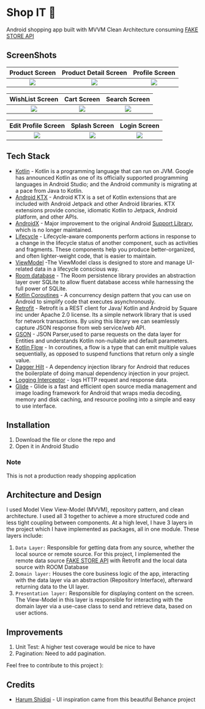 # Shop IT 🛒
Android shopping app built with MVVM Clean Architecture consuming [FAKE STORE API](https://fakestoreapi.com/)

## ScreenShots

Product Screen             | Product Detail Screen     | Profile Screen
:-------------------------:|:-------------------------:|:-------------------------:
<img src="screenshots/img.jpg"/>            |  <img src="screenshots/img_1.jpg"/>  | <img src="screenshots/img_2.jpg"/>  |

WishList Screen            | Cart Screen               | Search Screen
:-------------------------:|:-------------------------:|:-------------------------:
<img src="screenshots/img_3.jpg"/>           |  <img src="screenshots/img_4.jpg"/>              | <img src="screenshots/img_5.jpg"/>  |

Edit Profile Screen            | Splash Screen               | Login Screen
:-------------------------:|:-------------------------:|:-------------------------:
<img src="screenshots/img_6.jpg"/>           |  <img src="screenshots/img_7.jpg"/>              | <img src="screenshots/img_8.jpg"/>  |

## Tech Stack
- [Kotlin](https://developer.android.com/kotlin) - Kotlin is a programming language that can run on JVM. Google has announced Kotlin as one of its officially supported programming languages in Android Studio; and the Android community is migrating at a pace from Java to Kotlin.
- [Android KTX](https://developer.android.com/kotlin/ktx.html) - Android KTX is a set of Kotlin extensions that are included with Android Jetpack and other Android libraries. KTX extensions provide concise, idiomatic Kotlin to Jetpack, Android platform, and other APIs.
- [AndroidX](https://developer.android.com/jetpack/androidx) - Major improvement to the original Android [Support Library](https://developer.android.com/topic/libraries/support-library/index), which is no longer maintained.
- [Lifecycle](https://developer.android.com/topic/libraries/architecture/lifecycle) - Lifecycle-aware components perform actions in response to a change in the lifecycle status of another component, such as activities and fragments. These components help you produce better-organized, and often lighter-weight code, that is easier to maintain.
- [ViewModel](https://developer.android.com/topic/libraries/architecture/viewmodel) -The ViewModel class is designed to store and manage UI-related data in a lifecycle conscious way.
- [Room database](https://developer.android.com/training/data-storage/room) - The Room persistence library provides an abstraction layer over SQLite to allow fluent database access while harnessing the full power of SQLite.
- [Kotlin Coroutines](https://developer.android.com/kotlin/coroutines) - A concurrency design pattern that you can use on Android to simplify code that executes asynchronously.
- [Retrofit](https://square.github.io/retrofit) -  Retrofit is a REST client for Java/ Kotlin and Android by Square inc under Apache 2.0 license. Its a simple network library that is used for network transactions. By using this library we can seamlessly capture JSON response from web service/web API.
- [GSON](https://github.com/square/gson) - JSON Parser,used to parse requests on the data layer for Entities and understands Kotlin non-nullable and default parameters.
- [Kotlin Flow](https://developer.android.com/kotlin/flow) - In coroutines, a flow is a type that can emit multiple values sequentially, as opposed to suspend functions that return only a single value.
- [Dagger Hilt](https://developer.android.com/training/dependency-injection/hilt-android) - A dependency injection library for Android that reduces the boilerplate of doing manual dependency injection in your project.
- [Logging Interceptor](https://github.com/square/okhttp/blob/master/okhttp-logging-interceptor/README.md) -  logs HTTP request and response data.
- [Glide](https://github.com/bumptech/glide) - Glide is a fast and efficient open source media management and image loading framework for Android that wraps media decoding, memory and disk caching, and resource pooling into a simple and easy to use interface.

## Installation
1. Download the file or clone the repo and
2. Open it in Android Studio

### Note
This is not a production ready shopping application

## Architecture and Design
I used Model View View-Model (MVVM), repository pattern, and clean architecture. I used all 3 together to achieve a more structured code and less tight coupling between components. At a high level, I have 3 layers in the project which I have implemented as packages, all in one module. These layers include:
1. `Data Layer:` Responsible for getting data from any source, whether the local source or remote source. For this project, I implemented the remote data source [FAKE STORE API](https://fakestoreapi.com/) with Retrofit and the local data source with ROOM Database
2. `Domain layer:` Houses the core business logic of the app, interacting with the data layer via an abstraction (Repository Interface), afterward returning data to the UI layer.
3. `Presentation layer:` Responsible for displaying content on the screen. The View-Model in this layer is responsible for interacting with the domain layer via a use-case class to send and retrieve data, based on user actions.



## Improvements
1. Unit Test: A higher test coverage would be nice to have
2. Pagination: Need to add pagination.

Feel free to contribute to this project ):

## Credits
- [Harum Shidiqi](http://be.net/harumshidiqi) - UI inspiration came from this beautiful Behance project


